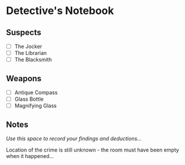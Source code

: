 # Detective's Notebook

## Suspects
- [ ] The Jocker
- [ ] The Librarian
- [ ] The Blacksmith

## Weapons
- [ ] Antique Compass
- [ ] Glass Bottle
- [ ] Magnifying Glass

## Notes
*Use this space to record your findings and deductions...*

Location of the crime is still unknown - the room must have been empty when it happened...
